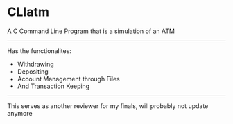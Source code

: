 # CLIatm
A C Command Line Program that is a simulation of an ATM
***

Has the functionalites:
- Withdrawing
- Depositing
- Account Management through Files
- And Transaction Keeping

***
This serves as another reviewer for my finals, will probably not update anymore
